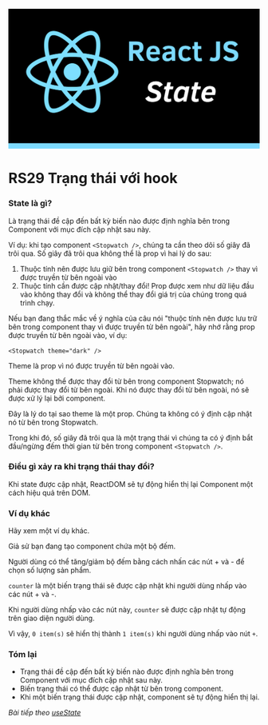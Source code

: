 
![Create-HTML-1](images/state.png) 

# RS29 Trạng thái với hook

### State là gì?

Là trạng thái đề cập đến bất kỳ biến nào được định nghĩa bên trong Component với mục đích cập nhật sau này.

Ví dụ: khi tạo component `<Stopwatch />`, chúng ta cần theo dõi số giây đã trôi qua. Số giây đã trôi qua không thể là prop vì hai lý do sau:

1. Thuộc tính nên được lưu giữ bên trong component `<Stopwatch />` thay vì được truyền từ bên ngoài vào
2. Thuộc tính cần được cập nhật/thay đổi! Prop được xem như dữ liệu đầu vào không thay đổi và không thể thay đổi giá trị của chúng trong quá trình chạy.

Nếu bạn đang thắc mắc về ý nghĩa của câu nói "thuộc tính nên được lưu trữ bên trong component thay vì được truyền từ bên ngoài", hãy nhớ rằng prop được truyền từ bên ngoài vào, ví dụ:

```
<Stopwatch theme="dark" />
```

Theme là prop vì nó được truyền từ bên ngoài vào.

Theme không thể được thay đổi từ bên trong component Stopwatch; nó phải được thay đổi từ bên ngoài. Khi nó được thay đổi từ bên ngoài, nó sẽ được xử lý lại bởi component.

Đây là lý do tại sao theme là một prop. Chúng ta không có ý định cập nhật nó từ bên trong Stopwatch.

Trong khi đó, số giây đã trôi qua là một trạng thái vì chúng ta có ý định bắt đầu/ngừng đếm thời gian từ bên trong component `<Stopwatch />`.

### Điều gì xảy ra khi trạng thái thay đổi?

Khi state được cập nhật, ReactDOM sẽ tự động hiển thị lại Component một cách hiệu quả trên DOM. 

### Ví dụ khác

Hãy xem một ví dụ khác.

Giả sử bạn đang tạo component <Item /> chứa một bộ đếm.

Người dùng có thể tăng/giảm bộ đếm bằng cách nhấn các nút + và - để chọn số lượng sản phẩm.

`counter` là một biến trạng thái sẽ được cập nhật khi người dùng nhấp vào các nút + và -.

Khi người dùng nhấp vào các nút này, `counter` sẽ được cập nhật tự động trên giao diện người dùng.

Vì vậy, `0 item(s)` sẽ hiển thị thành `1 item(s)` khi người dùng nhấp vào nút `+`.

### Tóm lại

- Trạng thái đề cập đến bất kỳ biến nào được định nghĩa bên trong Component với mục đích cập nhật sau này.
- Biến trạng thái có thể được cập nhật từ bên trong component.
- Khi một biến trạng thái được cập nhật, component sẽ tự động hiển thị lại.

*Bài tiếp theo [useState](/lesson/session/session_030_useState.md)*